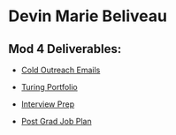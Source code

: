 # Devin Marie Beliveau 

## Mod 4 Deliverables:
* [Cold Outreach Emails](https://gist.github.com/devinmarieb/8ebc363efe8be7910bedb44a3f2411ab)

* [Turing Portfolio](https://www.turing.io/alumni/devin-beliveau)

* [Interview Prep](https://gist.github.com/devinmarieb/2eb7f9b06dd68e165b37da92892f7695)

* [Post Grad Job Plan](https://gist.github.com/devinmarieb/7f1fbda7b0e07eb5e2c7907a04d70b34)
